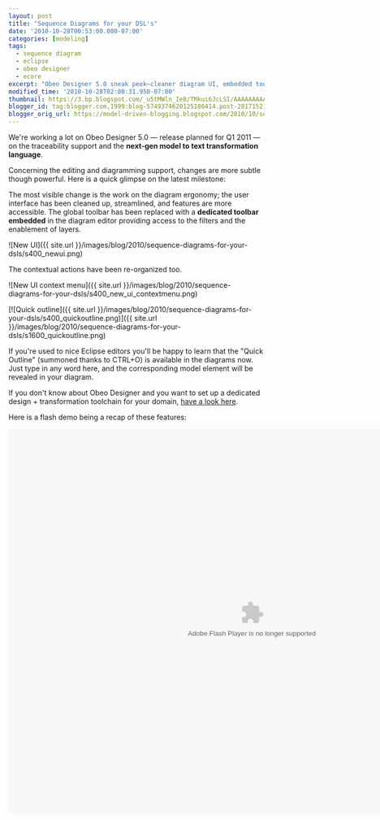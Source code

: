 ```yaml
---
layout: post
title: "Sequence Diagrams for your DSL's"
date: '2010-10-28T00:53:00.000-07:00'
categories: [modeling]
tags:
  - sequence diagram
  - eclipse
  - obeo designer
  - ecore
excerpt: "Obeo Designer 5.0 sneak peek—cleaner diagram UI, embedded toolbars, quick outline for diagrams, and a demo for sequence‑style DSLs."
modified_time: '2010-10-28T02:00:31.950-07:00'
thumbnail: https://3.bp.blogspot.com/_u5tMWln_Ie8/TMkui6JcLSI/AAAAAAAAAZA/AWrfJ-jKimA/s72-c/newui.png
blogger_id: tag:blogger.com,1999:blog-5749374620125186414.post-2817152112629443534
blogger_orig_url: https://model-driven-blogging.blogspot.com/2010/10/sequence-diagrams-for-your-dsls.html
---
```


We're working a lot on Obeo Designer 5.0 — release planned for Q1 2011 — on the traceability support and the **next-gen model to text transformation language**.

Concerning the editing and diagramming support, changes are more subtle though powerful. Here is a quick glimpse on the latest milestone:

The most visible change is the work on the diagram ergonomy; the user interface has been cleaned up, streamlined, and features are more accessible. The global toolbar has been replaced with a **dedicated toolbar embedded** in the diagram editor providing access to the filters and the enablement of layers.

![New UI]({{ site.url }}/images/blog/2010/sequence-diagrams-for-your-dsls/s400_newui.png)

The contextual actions have been re-organized too.

![New UI context menu]({{ site.url }}/images/blog/2010/sequence-diagrams-for-your-dsls/s400_new_ui_contextmenu.png)

[![Quick outline]({{ site.url }}/images/blog/2010/sequence-diagrams-for-your-dsls/s400_quickoutline.png)]({{ site.url }}/images/blog/2010/sequence-diagrams-for-your-dsls/s1600_quickoutline.png)

If you're used to nice Eclipse editors you'll be happy to learn that the "Quick Outline" (summoned thanks to CTRL+O) is available in the diagrams now. Just type in any word here, and the corresponding model element will be revealed in your diagram.

If you don't know about Obeo Designer and you want to set up a dedicated design + transformation toolchain for your domain, [have a look here](https://www.obeosoft.com/fr/pages/obeo-designer/).

Here is a flash demo being a recap of these features:

<embed src="https://sites.google.com/site/modeldrivenblogging/sequence-DSL-andUIChanges.swf" width="959" height="758" quality="low" loop="false" type="application/x-shockwave-flash" pluginspage="https://www.macromedia.com/shockwave/download/index.cgi?P1_Prod_Version=ShockwaveFlash"></embed>
